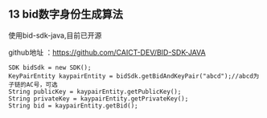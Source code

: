 ## 13 bid数字身份生成算法

使用bid-sdk-java,目前已开源

github地址 ：https://github.com/CAICT-DEV/BID-SDK-JAVA

```plain
SDK bidSdk = new SDK();
KeyPairEntity kaypairEntity = bidSdk.getBidAndKeyPair("abcd");//abcd为子链的AC号，可选
String publicKey = kaypairEntity.getPublicKey();
String privateKey = kaypairEntity.getPrivateKey();
String bid = kaypairEntity.getBid();
```
